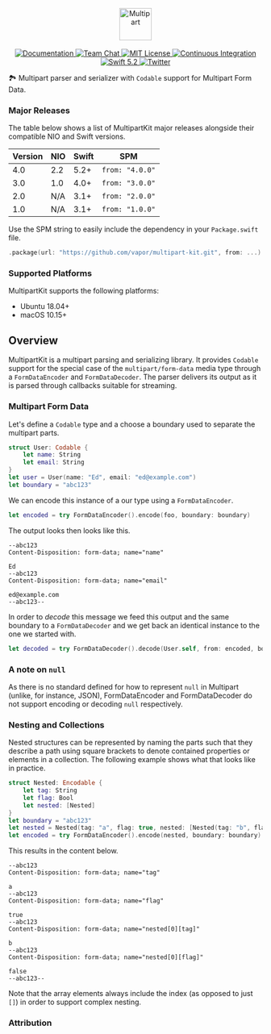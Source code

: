<p align="center">
    <img src="https://user-images.githubusercontent.com/1049951/105351980-94fe4280-5bed-11eb-876e-ae60df0f41f0.png" height="64" alt="Multipart">
    <br>
    <br>
    <a href="https://docs.vapor.codes/4.0/">
        <img src="http://img.shields.io/badge/read_the-docs-2196f3.svg" alt="Documentation">
    </a>
    <a href="https://discord.gg/vapor">
        <img src="https://img.shields.io/discord/431917998102675485.svg" alt="Team Chat">
    </a>
    <a href="LICENSE">
        <img src="http://img.shields.io/badge/license-MIT-brightgreen.svg" alt="MIT License">
    </a>
    <a href="https://github.com/vapor/multipart-kit/actions">
        <img src="https://github.com/vapor/multipart-kit/workflows/test/badge.svg" alt="Continuous Integration">
    </a>
    <a href="https://swift.org">
        <img src="http://img.shields.io/badge/swift-5.2-brightgreen.svg" alt="Swift 5.2">
    </a>
    <a href="https://twitter.com/codevapor">
        <img src="https://img.shields.io/badge/twitter-codevapor-5AA9E7.svg" alt="Twitter">
    </a>
</p>

🏞 Multipart parser and serializer with `Codable` support for Multipart Form Data.

### Major Releases

The table below shows a list of MultipartKit major releases alongside their compatible NIO and Swift versions. 

|Version|NIO|Swift|SPM|
|---|---|---|---|
|4.0|2.2|5.2+|`from: "4.0.0"`|
|3.0|1.0|4.0+|`from: "3.0.0"`|
|2.0|N/A|3.1+|`from: "2.0.0"`|
|1.0|N/A|3.1+|`from: "1.0.0"`|

Use the SPM string to easily include the dependency in your `Package.swift` file.

```swift
.package(url: "https://github.com/vapor/multipart-kit.git", from: ...)
```

### Supported Platforms

MultipartKit supports the following platforms:

- Ubuntu 18.04+
- macOS 10.15+

## Overview

MultipartKit is a multipart parsing and serializing library. It provides `Codable` support for the special case of the `multipart/form-data` media type through a `FormDataEncoder` and `FormDataDecoder`. The parser delivers its output as it is parsed through callbacks suitable for streaming.

### Multipart Form Data

Let's define a `Codable` type and a choose a boundary used to separate the multipart parts.

```swift
struct User: Codable {
    let name: String
    let email: String
}
let user = User(name: "Ed", email: "ed@example.com")
let boundary = "abc123"
```

We can encode this instance of a our type using a `FormDataEncoder`.

```swift
let encoded = try FormDataEncoder().encode(foo, boundary: boundary)
```

The output looks then looks like this.
```
--abc123
Content-Disposition: form-data; name="name"

Ed
--abc123
Content-Disposition: form-data; name="email"

ed@example.com
--abc123--
```

In order to _decode_ this message we feed this output and the same boundary to a `FormDataDecoder` and we get back an identical instance to the one we started with.

```swift
let decoded = try FormDataDecoder().decode(User.self, from: encoded, boundary: boundary)
```

### A note on `null`
As there is no standard defined for how to represent `null` in Multipart (unlike, for instance, JSON), FormDataEncoder and FormDataDecoder do not support encoding or decoding `null` respectively. 

### Nesting and Collections

Nested structures can be represented by naming the parts such that they describe a path using square brackets to denote contained properties or elements in a collection. The following example shows what that looks like in practice.

```swift
struct Nested: Encodable {
    let tag: String
    let flag: Bool
    let nested: [Nested]
}
let boundary = "abc123"
let nested = Nested(tag: "a", flag: true, nested: [Nested(tag: "b", flag: false, nested: [])])
let encoded = try FormDataEncoder().encode(nested, boundary: boundary)
```

This results in the content below.

```
--abc123
Content-Disposition: form-data; name="tag"

a
--abc123
Content-Disposition: form-data; name="flag"

true
--abc123
Content-Disposition: form-data; name="nested[0][tag]"

b
--abc123
Content-Disposition: form-data; name="nested[0][flag]"

false
--abc123--
```

Note that the array elements always include the index (as opposed to just `[]`) in order to support complex nesting.

### Attribution
